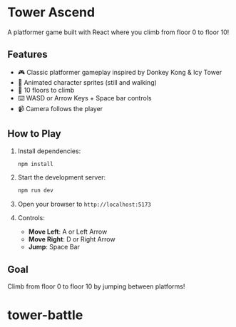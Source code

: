 # Tower Ascend

A platformer game built with React where you climb from floor 0 to floor 10!

## Features

- 🎮 Classic platformer gameplay inspired by Donkey Kong & Icy Tower
- 🏃 Animated character sprites (still and walking)
- 🎯 10 floors to climb
- ⌨️ WASD or Arrow Keys + Space bar controls
- 📹 Camera follows the player

## How to Play

1. Install dependencies:
   ```bash
   npm install
   ```

2. Start the development server:
   ```bash
   npm run dev
   ```

3. Open your browser to `http://localhost:5173`

4. Controls:
   - **Move Left**: A or Left Arrow
   - **Move Right**: D or Right Arrow
   - **Jump**: Space Bar

## Goal

Climb from floor 0 to floor 10 by jumping between platforms!

# tower-battle
